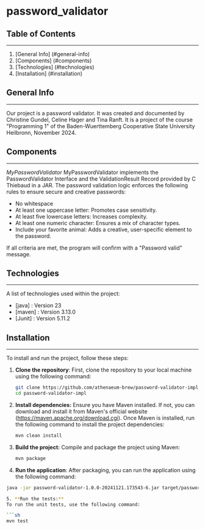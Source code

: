 # password_validator

## Table of Contents

---

1. [General Info] (#general-info)
2. [Components] (#components)
3. [Technologies] (#technologies)
4. [Installation] (#installation)

## General Info

---

Our project is a password validator. It was created and documented by Christine Gundel, Celine Hager and Tina Ranft. It is a project of the course "Programming 1" of the Baden-Wuerttemberg Cooperative State University Heilbronn, November 2024.

## Components

---

_MyPasswordValidator_
MyPasswordValidator implements the PasswordValidator Interface and the ValidationResult Record provided by C Thiebaud in a JAR.
The password validation logic enforces the following rules to ensure secure and creative passwords:

- No whitespace
- At least one uppercase letter: Promotes case sensitivity.
- At least five lowercase letters: Increases complexity.
- At least one numeric character: Ensures a mix of character types.
- Include your favorite animal: Adds a creative, user-specific element to the password.

If all criteria are met, the program will confirm with a "Password valid" message.

## Technologies

---

A list of technologies used within the project:

- [java] : Version 23
- [maven] : Version 3.13.0
- [Junit] : Version 5.11.2


## Installation

---

To install and run the project, follow these steps:

1. **Clone the repository**:
   First, clone the repository to your local machine using the following command:

   ```sh
   git clone https://github.com/athenaeum-brew/password-validator-impl.git
   cd password-validator-impl

   ```

2. **Install dependencies:**
   Ensure you have Maven installed. If not, you can download and install it from Maven's official website (https://maven.apache.org/download.cgi). Once Maven is installed, run the following command to install the project dependencies:

    ````sh
    mvn clean install

3. **Build the project:**
Compile and package the project using Maven:

    ````sh
    mvn package

4. **Run the application**:
After packaging, you can run the application using the following command: 

````sh
java -jar password-validator-1.0.0-20241121.173543-6.jar target/password_validator-1.0-SNAPSHOT.jar

5. **Run the tests:**
To run the unit tests, use the following command:

```sh
mvn test

````
